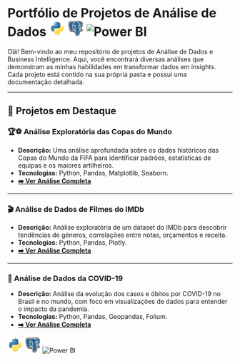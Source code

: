 # Portfólio de Projetos de Análise de Dados <img src="https://raw.githubusercontent.com/devicons/devicon/master/icons/python/python-original.svg" alt="Python" width="35" height="35"/> <img src="https://raw.githubusercontent.com/devicons/devicon/master/icons/postgresql/postgresql-original.svg" alt="SQL" width="35" height="35"/> <img src="https://raw.githubusercontent.com/devicons/devicon/master/icons/powerbi/powerbi-original.svg" alt="Power BI" width="35" height="35"/>

Olá! Bem-vindo ao meu repositório de projetos de Análise de Dados e Business Intelligence. Aqui, você encontrará diversas análises que demonstram as minhas habilidades em transformar dados em insights. Cada projeto está contido na sua própria pasta e possui uma documentação detalhada.

---

## 🚀 Projetos em Destaque

### 🏆⚽ Análise Exploratória das Copas do Mundo
- **Descrição:** Uma análise aprofundada sobre os dados históricos das Copas do Mundo da FIFA para identificar padrões, estatísticas de equipas e os maiores artilheiros.
- **Tecnologias:** Python, Pandas, Matplotlib, Seaborn.
- **[➡️ Ver Análise Completa](./Análise%20Copas%20do%20Mundo%20FIFA/)**

---

### 🎬 Análise de Dados de Filmes do IMDb
- **Descrição:** Análise exploratória de um dataset do IMDb para descobrir tendências de géneros, correlações entre notas, orçamentos e receita.
- **Tecnologias:** Python, Pandas, Plotly.
- **[➡️ Ver Análise Completa](./Projeto%20IMDb/)**

---

### 🦠 Análise de Dados da COVID-19
- **Descrição:** Análise da evolução dos casos e óbitos por COVID-19 no Brasil e no mundo, com foco em visualizações de dados para entender o impacto da pandemia.
- **Tecnologias:** Python, Pandas, Geopandas, Folium.
- **[➡️ Ver Análise Completa](./Projeto%20COVID-19/)**


<img src="https://raw.githubusercontent.com/devicons/devicon/master/icons/python/python-original.svg" alt="Python" width="35" height="35"/> <img src="https://raw.githubusercontent.com/devicons/devicon/master/icons/postgresql/postgresql-original.svg" alt="SQL" width="35" height="35"/> <img src="https://raw.githubusercontent.com/devicons/devicon/master/icons/powerbi/powerbi-original.svg" alt="Power BI" width="35" height="35"/>
